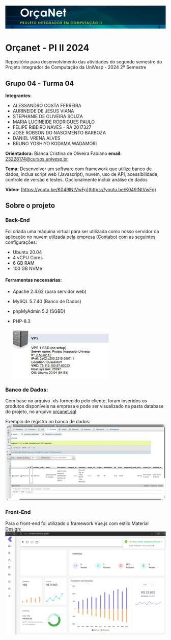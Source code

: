 ![image](https://github.com/stephanie0503/Orcanet_PI2024/blob/main/imagens/banner_github.png)
  
# Orçanet - PI II 2024
Repositório para desenvolvimento das atividades do segundo semestre do Projeto Integrador de Computação da UniVesp - 2024 2º Semestre

## Grupo 04 - Turma 04

**Integrantes**: 

- ALESSANDRO COSTA FERREIRA
- AURINEIDE DE JESUS VIANA
- STEPHANIE DE OLIVEIRA SOUZA
- MARIA LUCINEIDE RODRIGUES PAULO
- FELIPE RIBEIRO NAVES - RA 2017327
- JOSE ROBSON DO NASCIMENTO BARBOZA
- DANIEL VRENA ALVES
- BRUNO YOSHIYO KODAMA WADAMORI

**Orientadora:** Bianca Cristina de Oliveira Fabiano
**email:** 23228174@cursos.univesp.br

**Tema:** Desenvolver um software com framework que utilize banco de dados, inclua script web (Javascript), nuvem, uso de API, acessibilidade, controle de versão e testes. Opcionalmente incluir análise de dados

**Video:** [https://youtu.be/K049lNtVwFg](https://youtu.be/K049lNtVwFg)

## Sobre o projeto

### Back-End

Foi criada uma máquina virtual para ser utilizada como nosso servidor da aplicação no nuvem utilzada pela empresa ([Contabo](https://contabo.com/en/)) com as seguintes configurações:

- Ubuntu 20.04 
- 4 vCPU Cores
- 6 GB RAM
- 100 GB NVMe

#### Ferramentas necessárias:

- Apache 2.4.62 (para servidor web)
- MySQL 5.7.40  (Banco de Dados)
- phpMyAdmin 5.2 (SGBD)
- PHP-8.3

  ![image](https://github.com/stephanie0503/Orcanet_PI2024/blob/main/imagens/Maquina_Virtual.png)

### Banco de Dados:

Com base no arquivo .xls fornecido pelo cliente, foram inseridos os produtos disponíveis na empresa e pode ser visualizado na pasta database do projeto, no arquivo [orcanet.sql](https://github.com/stephanie0503/Orcanet_PI2024/blob/main/database/orcanet.sql)

Exemplo de  registro no banco de dados:
![image](https://github.com/stephanie0503/Orcanet_PI2024/blob/main/imagens/Exemplo_Banco_de_Dados.png)


### Front-End

Para o front-end foi utilizado o framework Vue.js com estilo Material Design: 
![image](https://github.com/stephanie0503/Orcanet_PI2024/blob/main/imagens/Exemplo_frontend.png)
